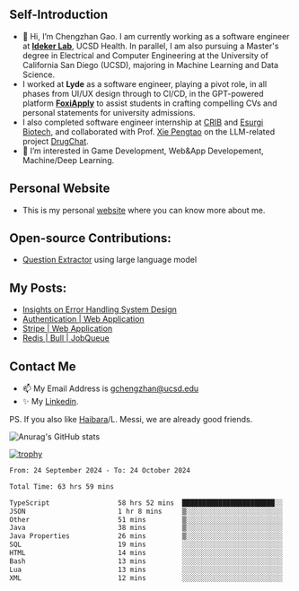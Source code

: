 ## Self-Introduction
- 👋 Hi, I’m Chengzhan Gao. I am currently working as a software engineer at **[Ideker Lab](https://idekerlab.ucsd.edu/)**, UCSD Health. In parallel, I am also pursuing a Master's degree in Electrical and Computer Engineering at the University of California San Diego (UCSD), majoring in Machine Learning and Data Science.
- I worked at **Lyde** as a software engineer, playing a pivot role, in all phases from UI/UX design through to CI/CD, in the GPT-powered platform **[FoxiApply](https://lyde.io)** to assist students in crafting compelling CVs and personal statements for university admissions.
- I also completed software engineer internship at [CRIB](https://apps.apple.com/us/app/crib-for-roommates/id6468918103?platform=iphone) and [Esurgi Biotech](https://myesurgi.com/), and collaborated with Prof. [Xie Pengtao](https://pengtaoxie.github.io/) on the LLM-related project [DrugChat](https://github.com/UCSD-AI4H/drugchat).
- 👀 I’m interested in Game Development, Web&App Developement, Machine/Deep Learning.

## Personal Website
-  This is my personal [website](https://gaochengzhan.netlify.app/) where you can know more about me.

## Open-source Contributions:
- [Question Extractor](https://github.com/nestordemeure/question_extractor) using large language model

## My Posts:
- [Insights on Error Handling System Design](https://gaochengzhan.netlify.app/post/error-handling/)
- [Authentication | Web Application](https://gaochengzhan.netlify.app/post/authentication/)
- [Stripe | Web Application](https://gaochengzhan.netlify.app/post/stripe/)
- [Redis | Bull | JobQueue](https://gaochengzhan.netlify.app/post/job-queue/)

## Contact Me
- 📫 My Email Address is gchengzhan@ucsd.edu
- ✨ My [Linkedin](https://www.linkedin.com/in/chengzhan-christoffel-gao/).

PS. If you also like [Haibara](https://www.detectiveconanworld.com/wiki/Ai_Haibara)/L. Messi, we are already good friends.

![Anurag's GitHub stats](https://github-readme-stats.vercel.app/api?username=GAOChengzhan&show_icons=true&theme=radical)

[![trophy](https://github-profile-trophy.vercel.app/?username=gaochengzhan&theme=flat&row=1&margin-w=12)](https://github.com/ryo-ma/github-profile-trophy)

<!--START_SECTION:waka-->

```txt
From: 24 September 2024 - To: 24 October 2024

Total Time: 63 hrs 59 mins

TypeScript                 58 hrs 52 mins  ███████████████████████░░   92.00 %
JSON                       1 hr 8 mins     ▒░░░░░░░░░░░░░░░░░░░░░░░░   01.79 %
Other                      51 mins         ▒░░░░░░░░░░░░░░░░░░░░░░░░   01.34 %
Java                       38 mins         ▒░░░░░░░░░░░░░░░░░░░░░░░░   01.01 %
Java Properties            26 mins         ▒░░░░░░░░░░░░░░░░░░░░░░░░   00.68 %
SQL                        19 mins         ░░░░░░░░░░░░░░░░░░░░░░░░░   00.50 %
HTML                       14 mins         ░░░░░░░░░░░░░░░░░░░░░░░░░   00.38 %
Bash                       13 mins         ░░░░░░░░░░░░░░░░░░░░░░░░░   00.36 %
Lua                        13 mins         ░░░░░░░░░░░░░░░░░░░░░░░░░   00.35 %
XML                        12 mins         ░░░░░░░░░░░░░░░░░░░░░░░░░   00.33 %
```

<!--END_SECTION:waka-->

<!---
gaochengzhan/gaochengzhan is a ✨ special ✨ repository because its `README.md` (this file) appears on your GitHub profile.
You can click the Preview link to take a look at your changes.
--->
